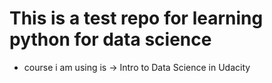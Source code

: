 # This is a test repo for learning python for data science
 - course i am using is -> Intro to Data Science in Udacity